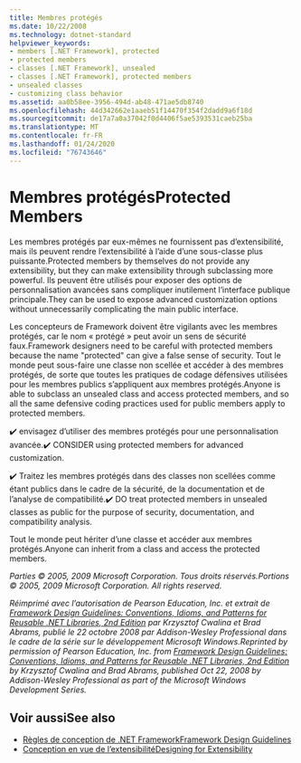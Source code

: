 ```yaml
---
title: Membres protégés
ms.date: 10/22/2008
ms.technology: dotnet-standard
helpviewer_keywords:
- members [.NET Framework], protected
- protected members
- classes [.NET Framework], unsealed
- classes [.NET Framework], protected members
- unsealed classes
- customizing class behavior
ms.assetid: aa0b58ee-3956-494d-ab48-471ae5db8740
ms.openlocfilehash: 44d342662e1aaeb51f14470f354f2dadd9a6f18d
ms.sourcegitcommit: de17a7a0a37042f0d4406f5ae5393531caeb25ba
ms.translationtype: MT
ms.contentlocale: fr-FR
ms.lasthandoff: 01/24/2020
ms.locfileid: "76743646"
---
```

# <a name="protected-members"></a><span data-ttu-id="15ce2-102">Membres protégés</span><span class="sxs-lookup"><span data-stu-id="15ce2-102">Protected Members</span></span>
<span data-ttu-id="15ce2-103">Les membres protégés par eux-mêmes ne fournissent pas d’extensibilité, mais ils peuvent rendre l’extensibilité à l’aide d’une sous-classe plus puissante.</span><span class="sxs-lookup"><span data-stu-id="15ce2-103">Protected members by themselves do not provide any extensibility, but they can make extensibility through subclassing more powerful.</span></span> <span data-ttu-id="15ce2-104">Ils peuvent être utilisés pour exposer des options de personnalisation avancées sans compliquer inutilement l’interface publique principale.</span><span class="sxs-lookup"><span data-stu-id="15ce2-104">They can be used to expose advanced customization options without unnecessarily complicating the main public interface.</span></span>

 <span data-ttu-id="15ce2-105">Les concepteurs de Framework doivent être vigilants avec les membres protégés, car le nom « protégé » peut avoir un sens de sécurité faux.</span><span class="sxs-lookup"><span data-stu-id="15ce2-105">Framework designers need to be careful with protected members because the name "protected" can give a false sense of security.</span></span> <span data-ttu-id="15ce2-106">Tout le monde peut sous-faire une classe non scellée et accéder à des membres protégés, de sorte que toutes les pratiques de codage défensives utilisées pour les membres publics s’appliquent aux membres protégés.</span><span class="sxs-lookup"><span data-stu-id="15ce2-106">Anyone is able to subclass an unsealed class and access protected members, and so all the same defensive coding practices used for public members apply to protected members.</span></span>

 <span data-ttu-id="15ce2-107">✔️ envisagez d’utiliser des membres protégés pour une personnalisation avancée.</span><span class="sxs-lookup"><span data-stu-id="15ce2-107">✔️ CONSIDER using protected members for advanced customization.</span></span>

 <span data-ttu-id="15ce2-108">✔️ Traitez les membres protégés dans des classes non scellées comme étant publics dans le cadre de la sécurité, de la documentation et de l’analyse de compatibilité.</span><span class="sxs-lookup"><span data-stu-id="15ce2-108">✔️ DO treat protected members in unsealed classes as public for the purpose of security, documentation, and compatibility analysis.</span></span>

 <span data-ttu-id="15ce2-109">Tout le monde peut hériter d’une classe et accéder aux membres protégés.</span><span class="sxs-lookup"><span data-stu-id="15ce2-109">Anyone can inherit from a class and access the protected members.</span></span>

 <span data-ttu-id="15ce2-110">*Parties © 2005, 2009 Microsoft Corporation. Tous droits réservés.*</span><span class="sxs-lookup"><span data-stu-id="15ce2-110">*Portions © 2005, 2009 Microsoft Corporation. All rights reserved.*</span></span>

 <span data-ttu-id="15ce2-111">*Réimprimé avec l’autorisation de Pearson Education, Inc. et extrait de [Framework Design Guidelines: Conventions, Idioms, and Patterns for Reusable .NET Libraries, 2nd Edition](https://www.informit.com/store/framework-design-guidelines-conventions-idioms-and-9780321545619) par Krzysztof Cwalina et Brad Abrams, publié le 22 octobre 2008 par Addison-Wesley Professional dans le cadre de la série sur le développement Microsoft Windows.*</span><span class="sxs-lookup"><span data-stu-id="15ce2-111">*Reprinted by permission of Pearson Education, Inc. from [Framework Design Guidelines: Conventions, Idioms, and Patterns for Reusable .NET Libraries, 2nd Edition](https://www.informit.com/store/framework-design-guidelines-conventions-idioms-and-9780321545619) by Krzysztof Cwalina and Brad Abrams, published Oct 22, 2008 by Addison-Wesley Professional as part of the Microsoft Windows Development Series.*</span></span>

## <a name="see-also"></a><span data-ttu-id="15ce2-112">Voir aussi</span><span class="sxs-lookup"><span data-stu-id="15ce2-112">See also</span></span>

- [<span data-ttu-id="15ce2-113">Règles de conception de .NET Framework</span><span class="sxs-lookup"><span data-stu-id="15ce2-113">Framework Design Guidelines</span></span>](../../../docs/standard/design-guidelines/index.md)
- [<span data-ttu-id="15ce2-114">Conception en vue de l’extensibilité</span><span class="sxs-lookup"><span data-stu-id="15ce2-114">Designing for Extensibility</span></span>](../../../docs/standard/design-guidelines/designing-for-extensibility.md)
